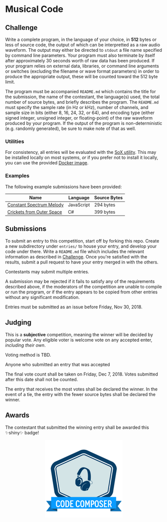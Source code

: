 # Musical Code

## Challenge

Write a complete program, in the language of your choice, in **512** bytes or less of source code, the output of which can be interpretted as a raw audio waveform. The output may either be directed to `stdout` a file name specified by command line parameters. Your program must also terminate by itself after approximately 30 seconds worth of raw data has been produced. If your program relies on external data, libraries, or command line arguments or switches (excluding the filename or wave format parameters) in order to produce the appropriate output, these will be counted toward the 512 byte limit.

The program must be accompanied `README.md` which contains the title for the submission, the name of the contestant, the language(s) used, the total number of source bytes, and briefly describes the program. The `README.md` must specify the sample rate (in Hz or kHz), number of channels, and sample size in bits (either 8, 16, 24, 32, or 64), and encoding type (either signed integer, unsigned integer, or floating-point) of the raw waveform produced by your program. If the output of the program is non-deterministic (e.g. randomly generated), be sure to make note of that as well.

### Utilities

For consistency, all entries will be evaluated with the [SoX utility](http://sox.sourceforge.net/). This may be installed locally on most systems, *or* if you prefer not to install it locally, you can use the provided [Docker image](util/sox/README.md).

### Examples

The following example submissions have been provided:

| Name | Language | Source Bytes |
|-|-|-|
| [Constant Spectrum Melody](examples/js/README.md) | JavaScript | 294 bytes |
| [Crickets from Outer Space](examples/cs/README.md) | C# | 399 bytes |

## Submissions

To submit an entry to this competition, start off by forking this repo. Create a new subdirectory under `entries/` to house your entry, and develop your code under there. Write a `README.md` file which includes the relevant information as described in [Challenge](#Challenge). Once you're satisfied with the results, submit a pull request to have your entry merged in with the others.

Contestants may submit multiple entries.

A submission may be rejected if it fails to satisfy any of the requirements described above, if the moderators of the competition are unable to compile or run the program, or if the entry appears to be copied from other entries without any significant modification. 

Entries must be submitted as an issue before Friday, Nov 30, 2018.

## Judging

This is a **subjective** competition, meaning the winner will be decided by popular vote. Any eligible voter is welcome vote on any accepted enter, *including their own*. 

Voting method is TBD.

Anyone who submitted an entry that was accepted 

The final vote count shall be taken on Friday, Dec 7, 2018. Votes submitted after this date shall not be counted.

The entry that receives the most votes shall be declared the winner. In the event of a tie, the entry with the fewer source bytes shall be declared the winner.

## Awards

The contestant that submitted the winning entry shall be awarded this :sparkles:shiny:sparkles: badge!

<p align="center">
  <img alt="badge" src="badge-preview.png">
</p>